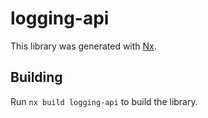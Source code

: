 # logging-api

This library was generated with [Nx](https://nx.dev).

## Building

Run `nx build logging-api` to build the library.
